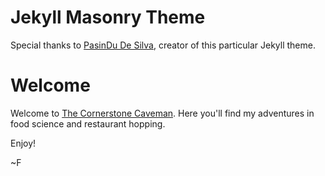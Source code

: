 # Jekyll Masonry Theme

Special thanks to [PasinDu De Silva](http://pasindud.github.io/), creator of this particular Jekyll theme.

# Welcome

Welcome to [The Cornerstone Caveman](thecornerstonecaveman.com). Here you'll find my adventures in food science and restaurant hopping.

Enjoy!

~F